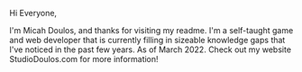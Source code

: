 Hi Everyone,

I'm Micah Doulos, and thanks for visiting my readme. 
I'm a self-taught game and web developer that is currently filling in sizeable knowledge gaps that I've noticed in the past few years. As of March 2022.
Check out my website StudioDoulos.com for more information!


<!---
micahdoulos/micahdoulos is a ✨ special ✨ repository because its `README.md` (this file) appears on your GitHub profile.
You can click the Preview link to take a look at your changes.
--->
